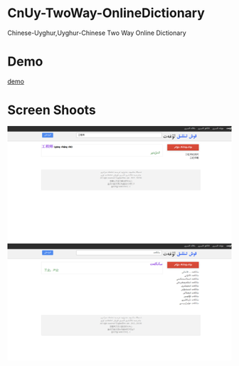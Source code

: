 # CnUy-TwoWay-OnlineDictionary
Chinese-Uyghur,Uyghur-Chinese Two Way Online Dictionary

# Demo
[demo](http://dict.uycl.net)

# Screen Shoots
![screenshoot](screenshoots/خەنزۇچە%20ئۇيغۇرچە%20قوش%20تىللىق%20لۇغەت-1.png)
![screenshoot](screenshoots/-2خەنزۇچە%20ئۇيغۇرچە%20قوش%20تىللىق%20لۇغەت.png)
